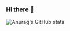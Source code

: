 ### Hi there 👋
![Anurag's GitHub stats](https://github-readme-stats.vercel.app/api?username=mth-gama&show_icons=true&theme=radical)
<!--
**mth-gama/mth-gama** is a ✨ _special_ ✨ repository because its `README.md` (this file) appears on your GitHub profile.

Here are some ideas to get you started:

- 🔭 I’m currently working on ...
- 🌱 I’m currently learning ...
- 👯 I’m looking to collaborate on ...
- 🤔 I’m looking for help with ...
- 💬 Ask me about ...
- 📫 How to reach me: ...
- 😄 Pronouns: ...
- ⚡ Fun fact: ...
-->
